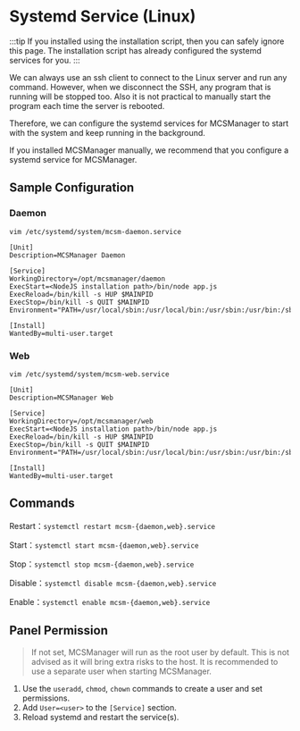# Systemd Service (Linux)

:::tip
If you installed using the installation script, then you can safely ignore this page. The installation script has already configured the systemd services for you.
:::

We can always use an ssh client to connect to the Linux server and run any command. However, when we disconnect the SSH, any program that is running will be stopped too. Also it is not practical to manually start the program each time the server is rebooted.

Therefore, we can configure the systemd services for MCSManager to start with the system and keep running in the background.

If you installed MCSManager manually, we recommend that you configure a systemd service for MCSManager.

## Sample Configuration

### Daemon
`vim /etc/systemd/system/mcsm-daemon.service`

```
[Unit]
Description=MCSManager Daemon

[Service]
WorkingDirectory=/opt/mcsmanager/daemon
ExecStart=<NodeJS installation path>/bin/node app.js
ExecReload=/bin/kill -s HUP $MAINPID
ExecStop=/bin/kill -s QUIT $MAINPID
Environment="PATH=/usr/local/sbin:/usr/local/bin:/usr/sbin:/usr/bin:/sbin:/bin"

[Install]
WantedBy=multi-user.target
```

### Web
`vim /etc/systemd/system/mcsm-web.service`

```
[Unit]
Description=MCSManager Web

[Service]
WorkingDirectory=/opt/mcsmanager/web
ExecStart=<NodeJS installation path>/bin/node app.js
ExecReload=/bin/kill -s HUP $MAINPID
ExecStop=/bin/kill -s QUIT $MAINPID
Environment="PATH=/usr/local/sbin:/usr/local/bin:/usr/sbin:/usr/bin:/sbin:/bin"

[Install]
WantedBy=multi-user.target
```

## Commands

Restart：`systemctl restart mcsm-{daemon,web}.service`

Start：`systemctl start mcsm-{daemon,web}.service`

Stop：`systemctl stop mcsm-{daemon,web}.service`

Disable：`systemctl disable mcsm-{daemon,web}.service`

Enable：`systemctl enable mcsm-{daemon,web}.service`

## Panel Permission

> If not set, MCSManager will run as the root user by default. This is not advised as it will bring extra risks to the host. It is recommended to use a separate user when starting MCSManager.

1. Use the `useradd`, `chmod`, `chown` commands to create a user and set permissions.
2. Add `User=<user>` to the `[Service]` section.
3. Reload systemd and restart the service(s).
